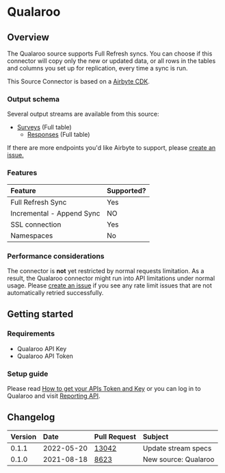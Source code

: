 # Qualaroo

## Overview

The Qualaroo source supports Full Refresh syncs. You can choose if this connector will copy only the new or updated data, or all rows in the tables and columns you set up for replication, every time a sync is run.

This Source Connector is based on a [Airbyte CDK](https://docs.airbyte.io/connector-development/cdk-python).

### Output schema

Several output streams are available from this source:

* [Surveys](https://help.qualaroo.com/hc/en-us/articles/201969438-The-REST-Reporting-API) \(Full table\)
  * [Responses](https://help.qualaroo.com/hc/en-us/articles/201969438-The-REST-Reporting-API) \(Full table\)

If there are more endpoints you'd like Airbyte to support, please [create an issue.](https://github.com/airbytehq/airbyte/issues/new/choose)

### Features

| Feature | Supported? |
| :--- | :--- |
| Full Refresh Sync | Yes |
| Incremental - Append Sync | NO |
| SSL connection | Yes |
| Namespaces | No |

### Performance considerations

The connector is **not** yet restricted by normal requests limitation. As a result, the Qualaroo connector might run into API limitations under normal usage. Please [create an issue](https://github.com/airbytehq/airbyte/issues) if you see any rate limit issues that are not automatically retried successfully.

## Getting started

### Requirements

* Qualaroo API Key
* Qualaroo API Token

### Setup guide
<!-- markdown-link-check-disable-next-line -->
Please read [How to get your APIs Token and Key](https://help.qualaroo.com/hc/en-us/articles/201969438-The-REST-Reporting-API) or you can log in to Qualaroo and visit [Reporting API](https://app.qualaroo.com/account).

## Changelog

| Version | Date | Pull Request | Subject |
| :--- | :--- | :--- | :--- |
| 0.1.1 | 2022-05-20 | [13042](https://github.com/airbytehq/airbyte/pull/13042) | Update stream specs |
| 0.1.0 | 2021-08-18 | [8623](https://github.com/airbytehq/airbyte/pull/8623) | New source: Qualaroo |

